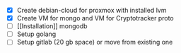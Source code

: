- [x] Create debian-cloud for proxmox with installed lvm
- [x] Create VM for mongo and VM for Cryptotracker proto
- [ ]  [[Installation]] mongodb
- [ ] Setup golang
- [ ] Setup gitlab (20 gb space) or move from existing one
